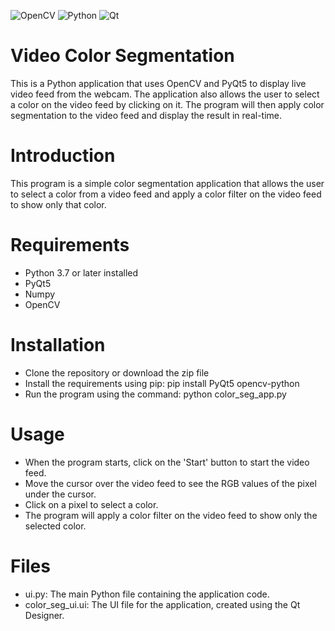 ![OpenCV](https://img.shields.io/badge/opencv-%23white.svg?style=for-the-badge&logo=opencv&logoColor=white)
![Python](https://img.shields.io/badge/python-3670A0?style=for-the-badge&logo=python&logoColor=ffdd54)
![Qt](https://img.shields.io/badge/Qt-%23217346.svg?style=for-the-badge&logo=Qt&logoColor=white)

# Video Color Segmentation
This is a Python application that uses OpenCV and PyQt5 to display live video feed from the webcam. The application also allows the user to select a color on the video feed by clicking on it. The program will then apply color segmentation to the video feed and display the result in real-time.

# Introduction
This program is a simple color segmentation application that allows the user to select a color from a video feed and apply a color filter on the video feed to show only that color.

# Requirements
*  Python 3.7 or later installed
* PyQt5
* Numpy
* OpenCV

# Installation
* Clone the repository or download the zip file
* Install the requirements using pip: pip install PyQt5 opencv-python
* Run the program using the command: python color_seg_app.py

# Usage
* When the program starts, click on the 'Start' button to start the video feed.
* Move the cursor over the video feed to see the RGB values of the pixel under the cursor.
* Click on a pixel to select a color.
* The program will apply a color filter on the video feed to show only the selected color.

# Files
* ui.py: The main Python file containing the application code.
* color_seg_ui.ui: The UI file for the application, created using the Qt Designer.

